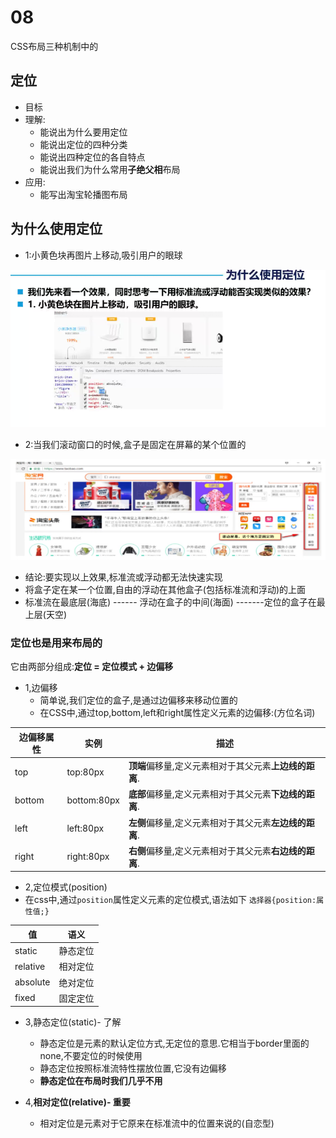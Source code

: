 # 08
CSS布局三种机制中的
## 定位
+ 目标
+ 理解:
    + 能说出为什么要用定位
    + 能说出定位的四种分类
    + 能说出四种定位的各自特点
    + 能说出我们为什么常用**子绝父相**布局
+ 应用:
    + 能写出淘宝轮播图布局

## 为什么使用定位
+ 1:小黄色块再图片上移动,吸引用户的眼球

![](../img/%E5%AE%9A%E4%BD%8D.png)

+ 2:当我们滚动窗口的时候,盒子是固定在屏幕的某个位置的

![](../img/%E5%AE%9A%E4%BD%8D1.png)

+ 结论:要实现以上效果,标准流或浮动都无法快速实现
+ 将盒子定在某一个位置,自由的浮动在其他盒子(包括标准流和浮动)的上面
+ 标准流在最底层(海底) ------ 浮动在盒子的中间(海面) -------定位的盒子在最上层(天空)

### 定位也是用来布局的
它由两部分组成:**定位 = 定位模式 + 边偏移**
+ 1,边偏移 
    + 简单说,我们定位的盒子,是通过边偏移来移动位置的
    + 在CSS中,通过top,bottom,left和right属性定义元素的边偏移:(方位名词)

|边偏移属性|实例|描述|
|-|-|-|
|top|top:80px|**顶端**偏移量,定义元素相对于其父元素**上边线的距离**.|
|bottom|bottom:80px|**底部**偏移量,定义元素相对于其父元素**下边线的距离**.|
|left|left:80px|**左侧**偏移量,定义元素相对于其父元素**左边线的距离**.|
|right|right:80px|**右侧**偏移量,定义元素相对于其父元素**右边线的距离**.|

+ 2,定位模式(position)
+ 在css中,通过`position`属性定义元素的定位模式,语法如下
    `选择器{position:属性值;}`

|值|语义|
|-|-|
|static|静态定位
|relative|相对定位
|absolute|绝对定位
|fixed|固定定位

+ 3,静态定位(static)- 了解
    + 静态定位是元素的默认定位方式,无定位的意思.它相当于border里面的none,不要定位的时候使用
    + 静态定位按照标准流特性摆放位置,它没有边偏移
    + **静态定位在布局时我们几乎不用**

+ 4,**相对定位(relative)- 重要**
    + 相对定位是元素对于它原来在标准流中的位置来说的(自恋型)